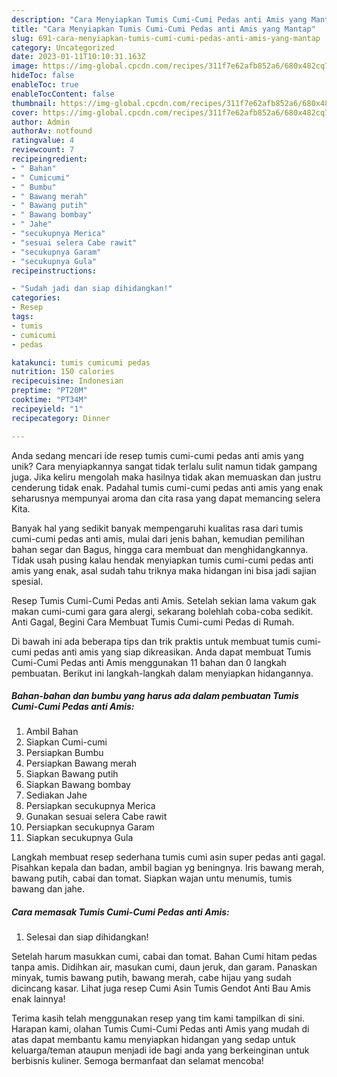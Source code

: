 ```yaml
---
description: "Cara Menyiapkan Tumis Cumi-Cumi Pedas anti Amis yang Mantap"
title: "Cara Menyiapkan Tumis Cumi-Cumi Pedas anti Amis yang Mantap"
slug: 691-cara-menyiapkan-tumis-cumi-cumi-pedas-anti-amis-yang-mantap
category: Uncategorized
date: 2023-01-11T10:10:31.163Z
image: https://img-global.cpcdn.com/recipes/311f7e62afb852a6/680x482cq70/tumis-cumi-cumi-pedas-anti-amis-foto-resep-utama.jpg
hideToc: false
enableToc: true
enableTocContent: false
thumbnail: https://img-global.cpcdn.com/recipes/311f7e62afb852a6/680x482cq70/tumis-cumi-cumi-pedas-anti-amis-foto-resep-utama.jpg
cover: https://img-global.cpcdn.com/recipes/311f7e62afb852a6/680x482cq70/tumis-cumi-cumi-pedas-anti-amis-foto-resep-utama.jpg
author: Admin
authorAv: notfound
ratingvalue: 4
reviewcount: 7
recipeingredient:
- " Bahan"
- " Cumicumi"
- " Bumbu"
- " Bawang merah"
- " Bawang putih"
- " Bawang bombay"
- " Jahe"
- "secukupnya Merica"
- "sesuai selera Cabe rawit"
- "secukupnya Garam"
- "secukupnya Gula"
recipeinstructions:

- "Sudah jadi dan siap dihidangkan!"
categories:
- Resep
tags:
- tumis
- cumicumi
- pedas

katakunci: tumis cumicumi pedas 
nutrition: 150 calories
recipecuisine: Indonesian
preptime: "PT20M"
cooktime: "PT34M"
recipeyield: "1"
recipecategory: Dinner

---
```





Anda sedang mencari ide resep tumis cumi-cumi pedas anti amis yang unik? Cara menyiapkannya sangat tidak terlalu sulit namun tidak gampang juga. Jika keliru mengolah maka hasilnya tidak akan memuaskan dan justru cenderung tidak enak. Padahal tumis cumi-cumi pedas anti amis yang enak seharusnya mempunyai aroma dan cita rasa yang dapat memancing selera Kita.





Banyak hal yang sedikit banyak mempengaruhi kualitas rasa dari tumis cumi-cumi pedas anti amis, mulai dari jenis bahan, kemudian pemilihan bahan segar dan Bagus, hingga cara membuat dan menghidangkannya. Tidak usah pusing kalau hendak menyiapkan tumis cumi-cumi pedas anti amis yang enak,      asal sudah tahu triknya maka hidangan ini bisa jadi sajian spesial.














Resep Tumis Cumi-Cumi Pedas anti Amis. Setelah sekian lama vakum gak makan cumi-cumi gara gara alergi, sekarang bolehlah coba-coba sedikit. Anti Gagal, Begini Cara Membuat Tumis Cumi-cumi Pedas di Rumah.






Di bawah ini ada beberapa tips dan trik praktis untuk membuat tumis cumi-cumi pedas anti amis yang siap dikreasikan. Anda dapat membuat Tumis Cumi-Cumi Pedas anti Amis menggunakan 11 bahan dan 0 langkah pembuatan. Berikut ini langkah-langkah dalam menyiapkan hidangannya.

<!--inarticleads1-->

##### Bahan-bahan dan bumbu yang harus ada dalam pembuatan Tumis Cumi-Cumi Pedas anti Amis:

1. Ambil  Bahan
1. Siapkan  Cumi-cumi
1. Persiapkan  Bumbu
1. Persiapkan  Bawang merah
1. Siapkan  Bawang putih
1. Siapkan  Bawang bombay
1. Sediakan  Jahe
1. Persiapkan secukupnya Merica
1. Gunakan sesuai selera Cabe rawit
1. Persiapkan secukupnya Garam
1. Siapkan secukupnya Gula


Langkah membuat resep sederhana tumis cumi asin super pedas anti gagal. Pisahkan kepala dan badan, ambil bagian yg beningnya. Iris bawang merah, bawang putih, cabai dan tomat. Siapkan wajan untu menumis, tumis bawang dan jahe. 

<!--inarticleads2-->

##### Cara memasak Tumis Cumi-Cumi Pedas anti Amis:


1. Selesai dan siap dihidangkan!

Setelah harum masukkan cumi, cabai dan tomat. Bahan Cumi hitam pedas tanpa amis. Didihkan air, masukan cumi, daun jeruk, dan garam. Panaskan minyak, tumis bawang putih, bawang merah, cabe hijau yang sudah dicincang kasar. Lihat juga resep Cumi Asin Tumis Gendot Anti Bau Amis enak lainnya! 

Terima kasih telah menggunakan resep yang tim kami tampilkan di sini. Harapan kami, olahan Tumis Cumi-Cumi Pedas anti Amis yang mudah di atas dapat membantu kamu menyiapkan hidangan yang sedap untuk keluarga/teman ataupun menjadi ide bagi anda yang berkeinginan untuk berbisnis kuliner. Semoga bermanfaat dan selamat mencoba!
